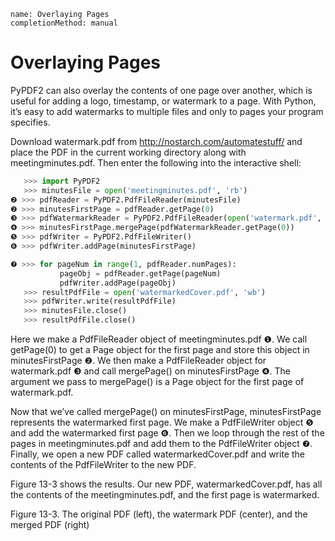```ngMeta
name: Overlaying Pages
completionMethod: manual
```
# Overlaying Pages
PyPDF2 can also overlay the contents of one page over another, which is useful for adding a logo, timestamp, or watermark to a page. With Python, it’s easy to add watermarks to multiple files and only to pages your program specifies.

Download watermark.pdf from <span><a href="http://nostarch.com/automatestuff/">http://nostarch.com/automatestuff/</a></span> and place the PDF in the current working directory along with meetingminutes.pdf. Then enter the following into the interactive shell:

```python
   >>> import PyPDF2
   >>> minutesFile = open('meetingminutes.pdf', 'rb')
❷ >>> pdfReader = PyPDF2.PdfFileReader(minutesFile)
❷ >>> minutesFirstPage = pdfReader.getPage(0)
❸ >>> pdfWatermarkReader = PyPDF2.PdfFileReader(open('watermark.pdf', 'rb'))
❹ >>> minutesFirstPage.mergePage(pdfWatermarkReader.getPage(0))
❺ >>> pdfWriter = PyPDF2.PdfFileWriter()
❻ >>> pdfWriter.addPage(minutesFirstPage)

❼ >>> for pageNum in range(1, pdfReader.numPages):
           pageObj = pdfReader.getPage(pageNum)
           pdfWriter.addPage(pageObj)
   >>> resultPdfFile = open('watermarkedCover.pdf', 'wb')
   >>> pdfWriter.write(resultPdfFile)
   >>> minutesFile.close()
   >>> resultPdfFile.close()
```
Here we make a PdfFileReader object of meetingminutes.pdf ❶. We call getPage(0) to get a Page object for the first page and store this object in minutesFirstPage ❷. We then make a PdfFileReader object for watermark.pdf ❸ and call mergePage() on minutesFirstPage ❹. The argument we pass to mergePage() is a Page object for the first page of watermark.pdf.

Now that we’ve called mergePage() on minutesFirstPage, minutesFirstPage represents the watermarked first page. We make a PdfFileWriter object ❺ and add the watermarked first page ❻. Then we loop through the rest of the pages in meetingminutes.pdf and add them to the PdfFileWriter object ❼. Finally, we open a new PDF called watermarkedCover.pdf and write the contents of the PdfFileWriter to the new PDF.

Figure 13-3 shows the results. Our new PDF, watermarkedCover.pdf, has all the contents of the meetingminutes.pdf, and the first page is watermarked.

<!-- ![image](assets/000101.jpg)
 -->
Figure 13-3. The original PDF (left), the watermark PDF (center), and the merged PDF (right)
